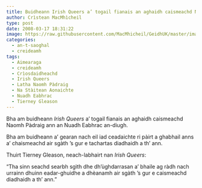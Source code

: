 ```yaml
---
title: Buidheann Irish Queers a’ togail fianais an aghaidh caismeachd Naomh Pàdraig
author: Crìstean MacMhìcheil
type: post
date: 2008-03-17 18:31:22
image: https://raw.githubusercontent.com/MacMhicheil/GeidhUK/master/images/2008-03-17-buidheann-irish-queers-a-togail-fianai-an-aghaidh-caismeachd-naomh-padraig.jpg
categories:
  - an-t-saoghal
  - creideamh
tags:
  - Aimearaga
  - creideamh
  - Crìosdaidheachd
  - Irish Queers
  - Latha Naomh Pàdraig
  - Na Stàitean Aonaichte
  - Nuadh Eabhrac
  - Tierney Gleason
---
```

Bha am buidheann _Irish Queers_ a’ togail fianais an aghaidh caismeachd Naomh Pàdraig ann an Nuadh Eabhrac an-diugh.

<!--more-->

Bha am buidheann a’ gearan nach eil iad ceadaichte ri pàirt a ghabhail anns a’ chaismeachd air sgàth ’s gur e tachartas diadhaidh a th’ ann.

Thuirt Tierney Gleason, neach-labhairt nan _Irish Queers_:

“Tha sinn seachd searbh sgìth dhe dh’ùghdarrasan a’ bhaile ag ràdh nach urrainn dhuinn eadar-ghuidhe a dhèanamh air sgàth ’s gur e caismeachd diadhaidh a th’ ann.”
